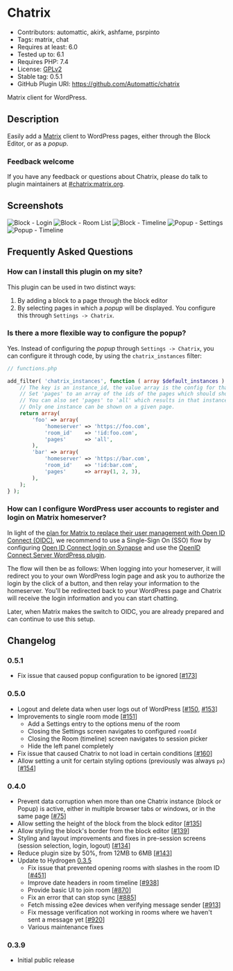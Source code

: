 # Chatrix

- Contributors: automattic, akirk, ashfame, psrpinto
- Tags: matrix, chat
- Requires at least: 6.0
- Tested up to: 6.1
- Requires PHP: 7.4
- License: [GPLv2](http://www.gnu.org/licenses/gpl-2.0.html)
- Stable tag: 0.5.1
- GitHub Plugin URI: https://github.com/Automattic/chatrix

Matrix client for WordPress.

## Description
Easily add a [Matrix](https://matrix.org) client to WordPress pages, either through the Block Editor, or as a _popup_.

### Feedback welcome
If you have any feedback or questions about Chatrix, please do talk to plugin maintainers at [#chatrix:matrix.org](https://matrix.to/#/#chatrix:matrix.org).

## Screenshots
![Block - Login](.wporg/screenshot-1.png)
![Block - Room List](.wporg/screenshot-2.png)
![Block - Timeline](.wporg/screenshot-3.png)
![Popup - Settings](.wporg/screenshot-4.png)
![Popup - Timeline](.wporg/screenshot-5.png)

## Frequently Asked Questions
### How can I install this plugin on my site?
This plugin can be used in two distinct ways:

1. By adding a block to a page through the block editor
2. By selecting pages in which a _popup_ will be displayed. You configure this through `Settings -> Chatrix`.

### Is there a more flexible way to configure the popup?
Yes. Instead of configuring the _popup_ through `Settings -> Chatrix`, you can configure it through code, by using the `chatrix_instances` filter:

~~~php
// functions.php

add_filter( 'chatrix_instances', function ( array $default_instances ) {
	// The key is an instance_id, the value array is the config for that instance.
	// Set 'pages' to an array of the ids of the pages which should show chatrix.
	// You can also set 'pages' to 'all' which results in that instance always being used.
	// Only one instance can be shown on a given page.
	return array(
		'foo' => array(
			'homeserver' => 'https://foo.com',
			'room_id'    => '!id:foo.com',
			'pages'      => 'all',
		),
		'bar' => array(
			'homeserver' => 'https://bar.com',
			'room_id'    => '!id:bar.com',
			'pages'      => array(1, 2, 3),
		),
	);
} );
~~~

### How can I configure WordPress user accounts to register and login on Matrix homeserver?
In light of the [plan for Matrix to replace their user management with Open ID Connect (OIDC)](https://areweoidcyet.com/), we recommend to use a Single-Sign On (SSO) flow by configuring [Open ID Connect login on Synapse](https://matrix-org.github.io/synapse/latest/openid.html) and use the [OpenID Connect Server WordPress plugin](https://wordpress.org/plugins/openid-connect-server/).

The flow will then be as follows: When logging into your homeserver, it will redirect you to your own WordPress login page and ask you to authorize the login by the click of a button, and then relay your information to the homeserver. You'll be redirected back to your WordPress page and Chatrix will receive the login information and you can start chatting.

Later, when Matrix makes the switch to OIDC, you are already prepared and can continue to use this setup.

## Changelog

### 0.5.1
- Fix issue that caused popup configuration to be ignored [[#173](https://github.com/Automattic/chatrix/pull/173)]

### 0.5.0
- Logout and delete data when user logs out of WordPress [[#150](https://github.com/Automattic/chatrix/pull/150), [#153](https://github.com/Automattic/chatrix/pull/153)]
- Improvements to single room mode [[#151](https://github.com/Automattic/chatrix/pull/151)]
  - Add a Settings entry to the options menu of the room
  - Closing the Settings screen navigates to configured `roomId`
  - Closing the Room (timeline) screen navigates to session picker
  - Hide the left panel completely
- Fix issue that caused Chatrix to not load in certain conditions [[#160](https://github.com/Automattic/chatrix/pull/160)]
- Allow setting a unit for certain styling options (previously was always `px`) [[#154](https://github.com/Automattic/chatrix/pull/154)]

### 0.4.0
- Prevent data corruption when more than one Chatrix instance (block or Popup) is active, either in multiple browser tabs or windows, or in the same page [[#75](https://github.com/Automattic/chatrix/pull/75)]
- Allow setting the height of the block from the block editor [[#135](https://github.com/Automattic/chatrix/pull/135)]
- Allow styling the block's border from the block editor [[#139](https://github.com/Automattic/chatrix/pull/139)]
- Styling and layout improvements and fixes in pre-session screens (session selection, login, logout) [[#134](https://github.com/Automattic/chatrix/pull/134)]
- Reduce plugin size by 50%, from 12MB to 6MB [[#143](https://github.com/Automattic/chatrix/pull/143)]
- Update to Hydrogen [0.3.5](https://github.com/vector-im/hydrogen-web/releases/tag/v0.3.5)
    - Fix issue that prevented opening rooms with slashes in the room ID [[#451](https://github.com/vector-im/hydrogen-web/issues/451)]
    - Improve date headers in room timeline [[#938](https://github.com/vector-im/hydrogen-web/pull/938)]
    - Provide basic UI to join room [[#870](https://github.com/vector-im/hydrogen-web/pull/870)]
    - Fix an error that can stop sync [[#885](https://github.com/vector-im/hydrogen-web/pull/885)]
    - Fetch missing e2ee devices when verifying message sender [[#913](https://github.com/vector-im/hydrogen-web/pull/913)]
    - Fix message verification not working in rooms where we haven't sent a message yet [[#920](https://github.com/vector-im/hydrogen-web/pull/920)]
    - Various maintenance fixes

### 0.3.9
- Initial public release
